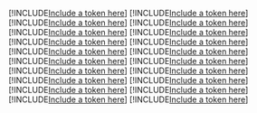 [!INCLUDE[Include a token here](refs1523602560500/r1.md)]
[!INCLUDE[Include a token here](refs1523602560500/r2.md)]
[!INCLUDE[Include a token here](refs1523602560500/r3.md)]
[!INCLUDE[Include a token here](refs1523602560500/r4.md)]
[!INCLUDE[Include a token here](refs1523602560500/r5.md)]
[!INCLUDE[Include a token here](refs1523602560500/r6.md)]
[!INCLUDE[Include a token here](refs1523602560500/r7.md)]
[!INCLUDE[Include a token here](refs1523602560500/r8.md)]
[!INCLUDE[Include a token here](refs1523602560500/r9.md)]
[!INCLUDE[Include a token here](refs1523602560500/r10.md)]
[!INCLUDE[Include a token here](refs1523602560500/r11.md)]
[!INCLUDE[Include a token here](refs1523602560500/r12.md)]
[!INCLUDE[Include a token here](refs1523602560500/r13.md)]
[!INCLUDE[Include a token here](refs1523602560500/r14.md)]
[!INCLUDE[Include a token here](refs1523602560500/r15.md)]
[!INCLUDE[Include a token here](refs1523602560500/r16.md)]
[!INCLUDE[Include a token here](refs1523602560500/r17.md)]
[!INCLUDE[Include a token here](refs1523602560500/r18.md)]
[!INCLUDE[Include a token here](refs1523602560500/r19.md)]
[!INCLUDE[Include a token here](refs1523602560500/r20.md)]